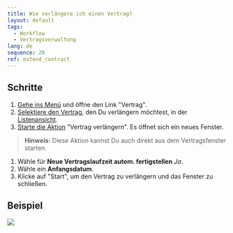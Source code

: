 ```yaml
---
title: Wie verlängere ich einen Vertrag?
layout: default
tags:
  - Workflow
  - Vertragsverwaltung
lang: de
sequence: 20
ref: extend_contract
---
```


## Schritte
1. [Gehe ins Menü](Menu) und öffne den Link "Vertrag".
1. [Selektiere den Vertrag](AuswahlBelege), den Du verlängern möchtest, in der [Listenansicht](Ansichten).
1. [Starte die Aktion](AktionStarten) "Vertrag verlängern". Es öffnet sich ein neues Fenster.
 >**Hinweis:** Diese Aktion kannst Du auch direkt aus dem Vertragsfenster starten.

1. Wähle für **Neue Vertragslaufzeit autom. fertigstellen** *Ja*.
1. Wähle ein **Anfangsdatum**.
1. Klicke auf "Start", um den Vertrag zu verlängern und das Fenster zu schließen.

## Beispiel
![](assets/Vertrag_verlaengern.gif)
